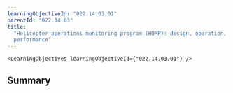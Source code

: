 ```yaml
---
learningObjectiveId: "022.14.03.01"
parentId: "022.14.03"
title:
  "Helicopter operations monitoring program (HOMP): design, operation,
  performance"
---
```


```tsx eval
<LearningObjectives learningObjectiveId={"022.14.03.01"} />
```

## Summary
